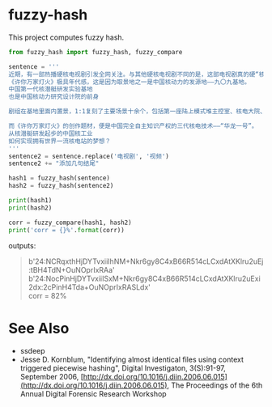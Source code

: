 # fuzzy-hash

This project computes fuzzy hash.  




```python
from fuzzy_hash import fuzzy_hash, fuzzy_compare

sentence = '''
近期，有一部热播硬核电视剧引发全网关注。与其他硬核电视剧不同的是，这部电视剧真的硬“核”，含“核”量高达100%。这就是《许你万家灯火》——首部全景反映我国核电工业发展历程的电视剧。
《许你万家灯火》极具年代感，这是因为取景地之一是中国核动力的发源地——九〇九基地。
中国第一代核潜艇研发实验基地
也是中国核动力研究设计院的前身

剧组在基地里面内置景，1:1复刻了主要场景十余个，包括第一座陆上模式堆主控室、核电大院、核电办公楼、核电家属楼、零号点、医院、图书馆、大礼堂等，高度还原了老一辈核工业人的研发和生活环境。

而《许你万家灯火》的创作题材，便是中国完全自主知识产权的三代核电技术——“华龙一号”。
从核潜艇研发起步的中国核工业
如何实现拥有世界一流核电站的梦想？
'''
sentence2 = sentence.replace('电视剧', '视频')
sentence2 += "添加几句结尾"

hash1 = fuzzy_hash(sentence)
hash2 = fuzzy_hash(sentence2)

print(hash1)
print(hash2)

corr = fuzzy_compare(hash1, hash2)
print('corr = {}%'.format(corr))
```

outputs:
>b'24:NCRqxthHjDYTvxiiIhNM+Nkr6gy8C4xB66R514cLCxdAtXKlru2uEj:tBH4TdN+OuNOprIxRAa'  
b'24:NocPinHjDYTvxiiISxM+Nkr6gy8C4xB66R514cLCxdAtXKlru2uExi2dx:2cPinH4Tda+OuNOprIxRASLdx'  
corr = 82%





# See Also 

- ssdeep
- Jesse D. Kornblum, "Identifying almost identical files using context 
triggered piecewise hashing", Digital Investigaton, 3(S):91-97, 
September 2006, [http://dx.doi.org/10.1016/j.diin.2006.06.015](http://dx.doi.org/10.1016/j.diin.2006.06.015),
The Proceedings of the 6th Annual Digital Forensic Research Workshop